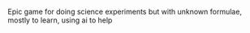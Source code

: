 Epic game for doing science experiments but with unknown formulae,
mostly to learn, using ai to help